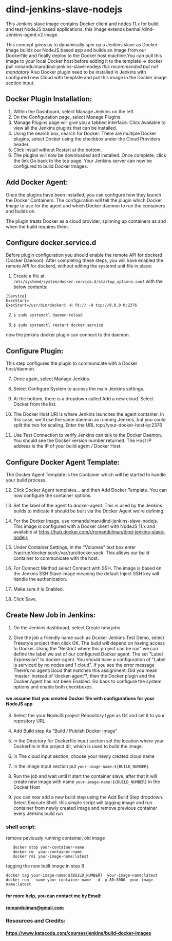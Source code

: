 # dind-jenkins-slave-nodejs

This Jenkins slave image contains Docker client and nodes 11.x for build and test NodeJS based applications.
this image extends benhall/dind-Jenkins-agent:v2 image.

This concept gives us to dynamically spin up a Jenkins slave as Docker image builds our NodeJS based app and builds an image from our Dockerfile and finally deploy to the Docker host machine.You can pull this image to your local Docker host before adding it to the template -> docker pull romandulman/dind-jenkins-slave-nodejs *this recommended but not mandatory*
Also Docker plugin need to be installed in Jenkins with configured new Cloud with template and put this image in the Docker image section input.

## Docker Plugin Installation:
1) Within the Dashboard, select Manage Jenkins on the left.
2) On the Configuration page, select Manage Plugins.
3) Manage Plugins page will give you a tabbed interface. Click Available to view all the Jenkins plugins that can be installed.
4) Using the search box, search for Docker. There are multiple Docker plugins, select Docker using the checkbox under the Cloud Providers header.
5) Click Install without Restart at the bottom.
6) The plugins will now be downloaded and installed. Once complete, click the link Go back to the top page.
Your Jenkins server can now be configured to build Docker Images.

## Add Docker Agent:
Once the plugins have been installed, you can configure how they launch the Docker Containers. The configuration will tell the plugin which Docker Image to use for the agent and which Docker daemon to run the containers and builds on.

The plugin treats Docker as a cloud provider, spinning up containers as and when the build requires them.

## Configure docker.service.d
Before plugin configuration you should enable the remote API for dockerd (Docker Daemon):
After completing these steps, you will have enabled the remote API for dockerd, without editing the systemd unit file in place:

1) Create a file at ``` /etc/systemd/system/docker.service.d/startup_options.conf ``` with the below contents:

```
[Service]
ExecStart=
ExecStart=/usr/bin/dockerd -H fd:// -H tcp://0.0.0.0:2376
```

2) ``` $ sudo systemctl daemon-reload ```

3) ``` $ sudo systemctl restart docker.service ```

now the jenkins docker plugin can connect to the daemon.

## Configure Plugin:
This step configures the plugin to communicate with a Docker host/daemon.

7) Once again, select Manage Jenkins.

8) Select Configure System to access the main Jenkins settings.

9) At the bottom, there is a dropdown called Add a new cloud. Select Docker from the list.

10) The Docker Host URI is where Jenkins launches the agent container. In this case, we'll use the same daemon as running Jenkins, but 
you could split the two for scaling. Enter the URL tcp://your-docker-host-ip:2376

11) Use Test Connection to verify Jenkins can talk to the Docker Daemon. You should see the Docker version number returned.
The Host IP address is the IP of your build agent / Docker Host.

## Configure Docker Agent Template:
The Docker Agent Template is the Container which will be started to handle your build process.

12) Click Docker Agent templates... and then Add Docker Template. You can now configure the container options.

13) Set the label of the agent to docker-agent. This is used by the Jenkins builds to indicate it should be built via the Docker Agent we're defining.

14) For the Docker Image, use romandulman/dind-jenkins-slave-nodejs. This image is configured with a Docker client with NodeJS 11.x and available at https://hub.docker.com/r/romandulman/dind-jenkins-slave-nodejs

15) Under Container Settings, In the "Volumes" text box enter  /var/run/docker.sock:/var/run/docker.sock. This allows our build container to communicate with the host.

16) For Connect Method select Connect with SSH. The image is based on the Jenkins SSH Slave image meaning the default Inject SSH key will handle the authenication.

17) Make sure it is Enabled.

18) Click Save.

## Create New Job in Jenkins:
1) On the Jenkins dashboard, select Create new jobs

2) Give the job a friendly name such as Dcoker Jenkins Test Demo, select Freestyle project then click OK.
The build will depend on having access to Docker. Using the "Restrict where this project can be run" we can define the label we set of our configured Docker agent. The set "Label Expression" to docker-agent. You should have a configuration of "Label is serviced by no nodes and 1 cloud".
If you see the error message There’s no agent/cloud that matches this assignment. Did you mean ‘master’ instead of ‘docker-agent’?, then the Docker plugin and the Docker Agent has not been Enabled. Go back to configure the system options and enable both checkboxes.

#### we assume that you created Docker file with configurations for your NodeJS app
3) Select the your NodeJS project Repository type as Git and set it to your repository URL

4) Add Build step As "Build / Publish Docker Image" 

5) in the Directory for Dockerfile input section set the location where your Dockerfile in the project dir, which is used to build the image.

6) in The cloud input section, choose your newly created cloud name

7) in the image input section put ``` your-image-name:${BUILD_NUMBER} ```

8) Run the job and wait until it start the container slave, after that it will create new image with name
``` your-image-name:${BUILD_NUMBER} ``` in the Docker Host

9) you can now add a new build step using the Add Build Step dropdown. Select Execute Shell.
this simple script will tagging image and run container from newly created image and remove previous container every Jenkins build run

### shell script:
remove peviously running container, old image
```
   docker stop your-container-name
   docker rm  your-container-name
   docker rmi your-image-name:latest
   ```
   tagging the  new built image in step 8
   ```
   docker tag your-image-name:${BUILD_NUMBER}  your-image-name:latest
   docker run --name your-container-name  -d -p 80:3000  your-image-name:latest
``` 
#### for more help, you can contact me by Email:
#### romandulman@gmail.com


### Resources and Credits:
#### https://www.katacoda.com/courses/jenkins/build-docker-images
